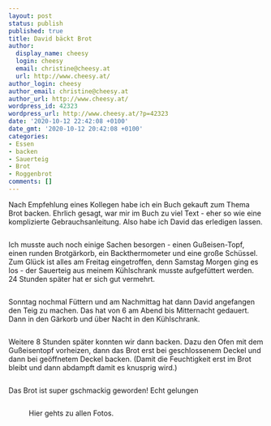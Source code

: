 ```yaml
---
layout: post
status: publish
published: true
title: David bäckt Brot
author:
  display_name: cheesy
  login: cheesy
  email: christine@cheesy.at
  url: http://www.cheesy.at/
author_login: cheesy
author_email: christine@cheesy.at
author_url: http://www.cheesy.at/
wordpress_id: 42323
wordpress_url: http://www.cheesy.at/?p=42323
date: '2020-10-12 22:42:08 +0100'
date_gmt: '2020-10-12 20:42:08 +0100'
categories:
- Essen
- backen
- Sauerteig
- Brot
- Roggenbrot
comments: []
---
```

<!-- wp:paragraph -->
Nach Empfehlung eines Kollegen habe ich ein Buch gekauft zum Thema Brot backen. Ehrlich gesagt, war mir im Buch zu viel Text - eher so wie eine komplizierte Gebrauchsanleitung. Also habe ich David das erledigen lassen.
<!-- /wp:paragraph -->
<!-- wp:image {"id":42312} -->
<figure class="wp-block-image"><img src="{% link _fotos/leben-in-belfast/2020/david-backt-brot/Brot-Backen-001.jpg %}" alt="" class="wp-image-42312"></figure>
<!-- /wp:image -->
<!-- wp:paragraph -->
Ich musste auch noch einige Sachen besorgen - einen Gußeisen-Topf, einen runden Brotgärkorb, ein Backthermometer und eine große Schüssel. Zum Glück ist alles am Freitag eingetroffen, denn Samstag Morgen ging es los - der Sauerteig aus meinem Kühlschrank musste aufgefüttert werden. 24 Stunden später hat er sich gut vermehrt.
<!-- /wp:paragraph -->
<!-- wp:image {"id":42314} -->
<figure class="wp-block-image"><img src="{% link _fotos/leben-in-belfast/2020/david-backt-brot/Brot-Backen-003.jpg %}" alt="" class="wp-image-42314"></figure>
<!-- /wp:image -->
<!-- wp:paragraph -->
Sonntag nochmal Füttern und am Nachmittag hat dann David angefangen den Teig zu machen. Das hat von 6 am Abend bis Mitternacht gedauert. Dann in den Gärkorb und über Nacht in den Kühlschrank.
<!-- /wp:paragraph -->
<!-- wp:image {"id":42316} -->
<figure class="wp-block-image"><img src="{% link _fotos/leben-in-belfast/2020/david-backt-brot/Brot-Backen-005.jpg %}" alt="" class="wp-image-42316"></figure>
<!-- /wp:image -->
<!-- wp:paragraph -->
Weitere 8 Stunden später konnten wir dann backen. Dazu den Ofen mit dem Gußeisentopf vorheizen, dann das Brot erst bei geschlossenem Deckel und dann bei geöffnetem Deckel backen. (Damit die Feuchtigkeit erst im Brot bleibt und dann abdampft damit es knusprig wird.)
<!-- /wp:paragraph -->
<!-- wp:image {"id":42318} -->
<figure class="wp-block-image"><img src="{% link _fotos/leben-in-belfast/2020/david-backt-brot/Brot-Backen-007.jpg %}" alt="" class="wp-image-42318"></figure>
<!-- /wp:image -->
<!-- wp:paragraph -->
Das Brot ist super gschmackig geworden! Echt gelungen
<!-- /wp:paragraph -->
<!-- wp:image {"id":42319} -->
<figure class="wp-block-image"><img src="{% link _fotos/leben-in-belfast/2020/david-backt-brot/Brot-Backen-008.jpg %}" alt="" class="wp-image-42319"></figure>
<!-- /wp:image -->
<!-- wp:image {"id":42320,"linkDestination":"custom"} -->
<figure class="wp-block-image"><a href="{% link _fotos/leben-in-belfast/2020/david-backt-brot/index.md %}"><img src="{% link _fotos/leben-in-belfast/2020/david-backt-brot/Brot-Backen-009.jpg %}" alt="" class="wp-image-42320"></a><br>
<figcaption>Hier gehts zu allen Fotos.</figcaption>
</figure>
<!-- /wp:image -->

